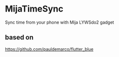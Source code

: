 # MijaTimeSync

Sync time from your phone with Mija LYWSdo2 gadget

## based on
https://github.com/pauldemarco/flutter_blue

